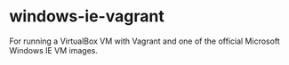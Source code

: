 # windows-ie-vagrant
For running a VirtualBox VM with Vagrant and one of the official Microsoft Windows IE VM images.

